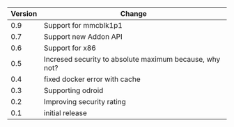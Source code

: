 | Version | Change |
|---|---|
| 0.9 | Support for mmcblk1p1 |
| 0.7 | Support new Addon API |
| 0.6 | Support for x86 |
| 0.5 | Incresed security to absolute maximum because, why not? |
| 0.4 | fixed docker error with cache |
| 0.3 | Supporting odroid |
| 0.2 | Improving security rating |
| 0.1 | initial release |

